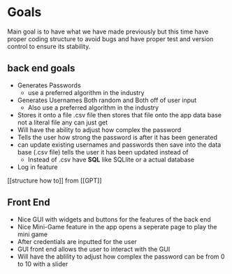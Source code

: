 # Goals 
Main goal is to have what we have made previously but this time have proper coding structure to avoid bugs and have proper test and version control to ensure its stability. 


## back end goals
- Generates Passwords 
	-  use a preferred  algorithm in the industry 
- Generates Usernames Both random and Both off of user input
	-  Also use a preferred algorithm in the industry 
- Stores it onto a file .csv file then stores that file onto the app data base not a literal file any can just get  
- Will have the ability to adjust how complex the password
- Tells the user how strong the password is after it has been generated 
- can update existing usernames and passwords then save into the data base (.csv file) tells the user it has been updated instead of 
	- Instead of .csv have **SQL** like SQLlite or a actual database 
- Log in feature 

[[structure how to]]
from [[GPT]]



## Front End 
- Nice GUI with widgets and buttons for the features of the back end 
- Nice Mini-Game feature in the app opens a seperate page to play the mini game
- After credentials are inputted for the user 
-  GUI front end allows the user to interact with the GUI 
 - Will have the ablility to adjust how complex the password can be from 0 to 10 with a slider
